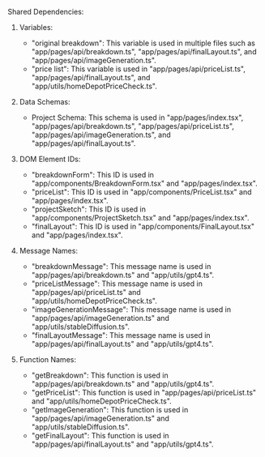Shared Dependencies:

1. Variables:
   - "original breakdown": This variable is used in multiple files such as "app/pages/api/breakdown.ts", "app/pages/api/finalLayout.ts", and "app/pages/api/imageGeneration.ts".
   - "price list": This variable is used in "app/pages/api/priceList.ts", "app/pages/api/finalLayout.ts", and "app/utils/homeDepotPriceCheck.ts".

2. Data Schemas:
   - Project Schema: This schema is used in "app/pages/index.tsx", "app/pages/api/breakdown.ts", "app/pages/api/priceList.ts", "app/pages/api/imageGeneration.ts", and "app/pages/api/finalLayout.ts".

3. DOM Element IDs:
   - "breakdownForm": This ID is used in "app/components/BreakdownForm.tsx" and "app/pages/index.tsx".
   - "priceList": This ID is used in "app/components/PriceList.tsx" and "app/pages/index.tsx".
   - "projectSketch": This ID is used in "app/components/ProjectSketch.tsx" and "app/pages/index.tsx".
   - "finalLayout": This ID is used in "app/components/FinalLayout.tsx" and "app/pages/index.tsx".

4. Message Names:
   - "breakdownMessage": This message name is used in "app/pages/api/breakdown.ts" and "app/utils/gpt4.ts".
   - "priceListMessage": This message name is used in "app/pages/api/priceList.ts" and "app/utils/homeDepotPriceCheck.ts".
   - "imageGenerationMessage": This message name is used in "app/pages/api/imageGeneration.ts" and "app/utils/stableDiffusion.ts".
   - "finalLayoutMessage": This message name is used in "app/pages/api/finalLayout.ts" and "app/utils/gpt4.ts".

5. Function Names:
   - "getBreakdown": This function is used in "app/pages/api/breakdown.ts" and "app/utils/gpt4.ts".
   - "getPriceList": This function is used in "app/pages/api/priceList.ts" and "app/utils/homeDepotPriceCheck.ts".
   - "getImageGeneration": This function is used in "app/pages/api/imageGeneration.ts" and "app/utils/stableDiffusion.ts".
   - "getFinalLayout": This function is used in "app/pages/api/finalLayout.ts" and "app/utils/gpt4.ts".
